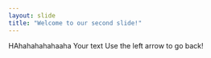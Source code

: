 ```yaml
---
layout: slide
title: "Welcome to our second slide!"
---
```

HAhahahahahaaha
Your text
Use the left arrow to go back!
